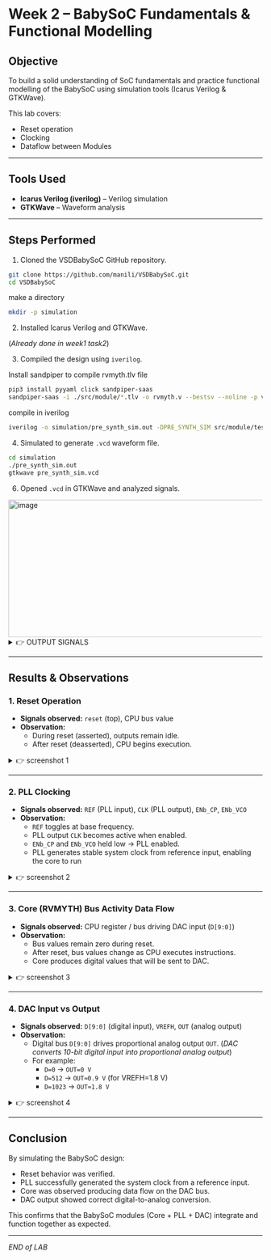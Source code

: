 # Week 2 – BabySoC Fundamentals & Functional Modelling

## Objective
To build a solid understanding of SoC fundamentals and practice functional modelling of the BabySoC using simulation tools (Icarus Verilog & GTKWave).

This lab covers:
- Reset operation  
- Clocking    
- Dataflow between Modules  

---

## Tools Used
- **Icarus Verilog (iverilog)** – Verilog simulation  
- **GTKWave** – Waveform analysis  

---

## Steps Performed
1. Cloned the VSDBabySoC GitHub repository.  

```bash
git clone https://github.com/manili/VSDBabySoC.git
cd VSDBabySoC
```
make a directory
```bash
mkdir -p simulation
```


2. Installed Icarus Verilog and GTKWave.  

(*Already done in week1 task2*)

3. Compiled the design using `iverilog`.  

Install sandpiper to compile rvmyth.tlv file
```bash
pip3 install pyyaml click sandpiper-saas
sandpiper-saas -i ./src/module/*.tlv -o rvmyth.v --bestsv --noline -p verilog --outdir ./src/module/
```

compile in iverilog
```bash
iverilog -o simulation/pre_synth_sim.out -DPRE_SYNTH_SIM src/module/testbench.v -I src/include -I src/module
```


4. Simulated to generate `.vcd` waveform file.  

```bash
cd simulation
./pre_synth_sim.out
gtkwave pre_synth_sim.vcd
```


6. Opened `.vcd` in GTKWave and analyzed signals.  
<img width="803" height="272" alt="image" src="https://github.com/user-attachments/assets/c3f7c63e-ef6e-435b-b717-efa7ba1fa005" />

<details><summary>👉 OUTPUT SIGNALS </summary>


<img width="931" height="648" alt="Screenshot 2025-10-04 203949" src="https://github.com/user-attachments/assets/65fcdd09-e454-44bf-b96d-33e72dc894d4" />

<img width="1217" height="793" alt="Screenshot 2025-10-04 205448" src="https://github.com/user-attachments/assets/6d1eb6c3-cedf-4c3e-bcfc-029dbce4e074" />


<img width="1223" height="816" alt="Screenshot 2025-10-04 210207" src="https://github.com/user-attachments/assets/e388af81-26fb-4de4-9ce4-b1d264bf087d" />

<img width="1006" height="548" alt="Screenshot 2025-10-04 210808" src="https://github.com/user-attachments/assets/6d887d2b-ee6a-440b-8b33-6be35cb4997e" />
</details>

---

## Results & Observations

### 1. Reset Operation
- **Signals observed:** `reset` (top), CPU bus value  
- **Observation:**  
  - During reset (asserted), outputs remain idle.  
  - After reset (deasserted), CPU begins execution.

 

<details><summary> 👉 screenshot 1</summary>  

  *This waveform shows the system reset being asserted at the start and then released.*  
*Once released, the `RV_TO_DAC[9:0]` bus begins updating with valid data (`011, 000, 001, 003, 006, 00A`).*  
*This verifies both the correct reset functionality and the dataflow from internal registers to the DAC interface.*  
*The `clk` signal is stable with a 10ns period, ensuring synchronous operation.*


<img width="928" height="679" alt="Screenshot 2025-10-04 203857" src="https://github.com/user-attachments/assets/c698f579-d1ed-4bb6-aef7-0cbf308332d1" />
  
*Figure 1: Reset asserted at start; system begins operation after deassertion.*
</details>  

---

### 2. PLL Clocking
- **Signals observed:** `REF` (PLL input), `CLK` (PLL output), `ENb_CP`, `ENb_VCO`  
- **Observation:**  
  - `REF` toggles at base frequency.  
  - PLL output `CLK` becomes active when enabled.  
  - `ENb_CP` and `ENb_VCO` held low → PLL enabled.
  - PLL generates stable system clock from reference input, enabling the core to run  

<details><summary> 👉 screenshot 2</summary>
<img width="1009" height="640" alt="Screenshot 2025-10-04 210841" src="https://github.com/user-attachments/assets/b7f53f2a-4d78-496f-a855-80a09cea87eb" />
<img width="991" height="301" alt="Screenshot 2025-10-04 210917" src="https://github.com/user-attachments/assets/28839601-d031-415e-a5c6-db57dab91b5d" />

*Figure 2: PLL output clock generated from reference clock.*
</details>

---

### 3. Core (RVMYTH) Bus Activity Data Flow
- **Signals observed:** CPU register / bus driving DAC input (`D[9:0]`)  
- **Observation:**  
  - Bus values remain zero during reset.  
  - After reset, bus values change as CPU executes instructions.
  - Core produces digital values that will be sent to DAC.



<details><summary> 👉 screenshot 3</summary>  

  - (*This waveform shows activity inside the BabySoC CPU core:*)
- `CPU_reset_a1` is asserted initially and then deasserted, bringing the CPU into normal operation.
- The program counter (`CPU_pc_a2`) increments sequentially, confirming instruction fetch cycles.
- Register file read enables (`CPU_rf_rd_en1_a2`, `CPU_rf_rd_en2_a2`) toggle, activating register reads.
- Data lines (`CPU_result_a3`, `CPU_rf_rd_data1_a2`, `CPU_rf_rd_data2_a2`) change values, showing data transfer between the ALU and register file.
- Control signals such as `CPU_is_sw_a3` and `CPU_is_xor_a1` activate during specific instructions, verifying proper instruction decoding and execution.

- 
<img width="1205" height="478" alt="Screenshot 2025-10-04 205650" src="https://github.com/user-attachments/assets/48b8db7f-30de-4f70-a4ed-6a28f77f74c1" />

*Figure 3: Core generating digital data on DAC input bus. This waveform focuses on internal CPU signals.*
</details>

---

### 4. DAC Input vs Output
- **Signals observed:** `D[9:0]` (digital input), `VREFH`, `OUT` (analog output)  
- **Observation:**  
  - Digital bus `D[9:0]` drives proportional analog output `OUT`. (*DAC converts 10-bit digital input into proportional analog output*)
  - For example:  
    - `D=0` → `OUT=0 V`  
    - `D=512` → `OUT≈0.9 V` (for VREFH=1.8 V)  
    - `D=1023` → `OUT≈1.8 V`  

<details><summary> 👉 screenshot 4</summary>  
  
  *The digital input D[9:0] changes sequentially, and the OUT analog signal responds proportionally, proving proper DAC conversion.*
*CLK is stable and reset is low, indicating normal post-reset operation.*
  
<img width="1204" height="254" alt="Screenshot 2025-10-04 210230" src="https://github.com/user-attachments/assets/b55d6299-b91c-4752-bdf5-f8ec0ffd3f1f" />
 
*Figure 4: DAC converting 10-bit digital input to analog output.*
</details>

---

## Conclusion
By simulating the BabySoC design:
- Reset behavior was verified.  
- PLL successfully generated the system clock from a reference input.  
- Core was observed producing data flow on the DAC bus.  
- DAC output showed correct digital-to-analog conversion.  

This confirms that the BabySoC modules (Core + PLL + DAC) integrate and function together as expected.

---
*END of LAB*
